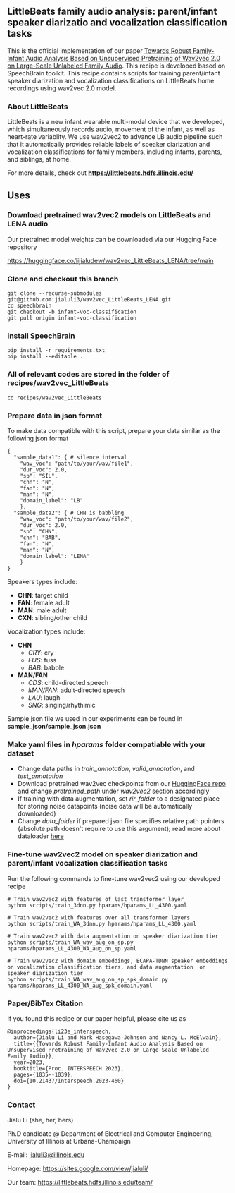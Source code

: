 ## LittleBeats family audio analysis: parent/infant speaker diarizatio and vocalization classification tasks 
This is the official implementation of our paper [Towards Robust Family-Infant Audio Analysis Based on Unsupervised Pretraining of Wav2vec 2.0 on Large-Scale Unlabeled Family Audio](https://arxiv.org/abs/2305.12530).
This recipe is developed based on SpeechBrain toolkit. This recipe contains scripts for training parent/infant speaker diarization and vocalization classifications on LittleBeats home recordings using wav2vec 2.0 model.

### About LittleBeats
LittleBeats is a new infant wearable multi-modal device that we developed, which simultaneously records audio, movement of the infant, as well as heart-rate variablity. We use wav2vec2 to advance LB audio pipeline such that it automatically provides reliable labels of speaker diarization and vocalization classifications for family members, including infants, parents, and siblings, at home.

For more details, check out **https://littlebeats.hdfs.illinois.edu/**

## Uses

### Download pretrained wav2vec2 models on LittleBeats and LENA audio ###

Our pretrained model weights can be downloaded via our Hugging Face repository

https://huggingface.co/lijialudew/wav2vec_LittleBeats_LENA/tree/main

### Clone and checkout this branch 
```
git clone --recurse-submodules git@github.com:jialuli3/wav2vec_LittleBeats_LENA.git
cd speechbrain
git checkout -b infant-voc-classification
git pull origin infant-voc-classification
```

### install SpeechBrain
```
pip install -r requirements.txt
pip install --editable .
```
### All of relevant codes are stored in the folder of **recipes/wav2vec_LittleBeats**
```
cd recipes/wav2vec_LittleBeats
```

### Prepare data in json format ###
To make data compatible with this script, prepare your data similar as the following json format
```
{
  "sample_data1": { # silence interval
    "wav_voc": "path/to/your/wav/file1",
    "dur_voc": 2.0,
    "sp": "SIL",
    "chn": "N",
    "fan": "N",
    "man": "N",
    "domain_label": "LB"
    },
  "sample_data2": { # CHN is babbling
    "wav_voc": "path/to/your/wav/file2",
    "dur_voc": 2.0,
    "sp": "CHN",
    "chn": "BAB",
    "fan": "N",
    "man": "N",
    "domain_label": "LENA"
    }
}
```
Speakers types include:
- **CHN**: target child
- **FAN**: female adult
- **MAN**: male adult
- **CXN**: sibling/other child

Vocalization types include:
- **CHN**
    - *CRY*: cry
    - *FUS*: fuss
    - *BAB*: babble
- **MAN/FAN**
    - *CDS*: child-directed speech
    - *MAN/FAN*: adult-directed speech
    - *LAU*: laugh
    - *SNG*: singing/rhythimic

Sample json file we used in our experiments can be found in **sample_json/sample_json.json**

### Make yaml files in *hparams* folder compatiable with your dataset
- Change data paths in *train_annotation*, *valid_annotation*, and *test_annotation*
- Download pretrained wav2vec checkpoints from our [HuggingFace repo](https://huggingface.co/lijialudew/wav2vec_LittleBeats_LENA/tree/main) and change *pretrained_path* under *wav2vec2* section accordingly
- If training with data augmentation, set *rir_folder* to a designated place for storing noise datapoints (noise data will be automatically downloaded)
- Change *data_folder* if prepared json file specifies relative path pointers (absolute path doesn't require to use this argument); read more about dataloader [here](https://speechbrain.readthedocs.io/en/latest/API/speechbrain.dataio.dataio.html#speechbrain.dataio.dataio.load_data_json)

### Fine-tune wav2vec2 model on speaker diarization and parent/infant vocalization classification tasks ###
Run the following commands to fine-tune wav2vec2 using our developed recipe

```
# Train wav2vec2 with features of last transformer layer
python scripts/train_3dnn.py hparams/hparams_LL_4300.yaml

# Train wav2vec2 with features over all transformer layers
python scripts/train_WA_3dnn.py hparams/hparams_LL_4300.yaml

# Train wav2vec2 with data augmentation on speaker diarization tier
python scripts/train_WA_wav_aug_on_sp.py hparams/hparams_LL_4300_WA_aug_on_sp.yaml

# Train wav2vec2 with domain embeddings, ECAPA-TDNN speaker embeddings on vocalization classification tiers, and data augmentation  on speaker diarization tier
python scripts/train_WA_wav_aug_on_sp_spk_domain.py hparams/hparams_LL_4300_WA_aug_spk_domain.yaml
```

### Paper/BibTex Citation
If you found this recipe or our paper helpful, please cite us as
```
@inproceedings{li23e_interspeech,
  author={Jialu Li and Mark Hasegawa-Johnson and Nancy L. McElwain},
  title={{Towards Robust Family-Infant Audio Analysis Based on Unsupervised Pretraining of Wav2vec 2.0 on Large-Scale Unlabeled Family Audio}},
  year=2023,
  booktitle={Proc. INTERSPEECH 2023},
  pages={1035--1039},
  doi={10.21437/Interspeech.2023-460}
}
```

### Contact
Jialu Li (she, her, hers)

Ph.D candidate @ Department of Electrical and Computer Engineering, University of Illinois at Urbana-Champaign

E-mail: jialuli3@illinois.edu

Homepage: https://sites.google.com/view/jialuli/

Our team: https://littlebeats.hdfs.illinois.edu/team/
